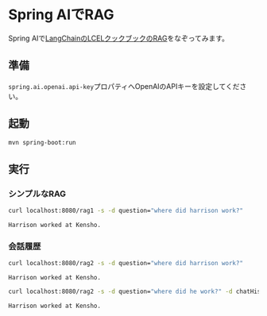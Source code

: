 # Spring AIでRAG

Spring AIで[LangChainのLCELクックブックのRAG](https://python.langchain.com/docs/expression_language/cookbook/retrieval)をなぞってみます。

## 準備

`spring.ai.openai.api-key`プロパティへOpenAIのAPIキーを設定してください。

## 起動

```sh
mvn spring-boot:run
```

## 実行

### シンプルなRAG

```bash
curl localhost:8080/rag1 -s -d question="where did harrison work?"
```

```
Harrison worked at Kensho.
```

### 会話履歴

```bash
curl localhost:8080/rag2 -s -d question="where did harrison work?"
```

```
Harrison worked at Kensho.
```

```bash
curl localhost:8080/rag2 -s -d question="where did he work?" -d chatHistory="Human: Who wrote this notebook?" -d chatHistory="AI: Harrison"
```

```
Harrison worked at Kensho.
```

